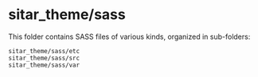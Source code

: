 # sitar_theme/sass

This folder contains SASS files of various kinds, organized in sub-folders:

    sitar_theme/sass/etc
    sitar_theme/sass/src
    sitar_theme/sass/var
